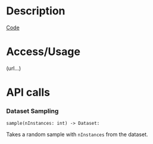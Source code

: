 # Description

[Code](https://github.com/Simple-ML/RuntimeData/tree/main/api/simpleml/dataset)

# Access/Usage

(url...)

# API calls

### Dataset Sampling

`sample(nInstances: int) -> Dataset:`

Takes a random sample with `nInstances` from the dataset.